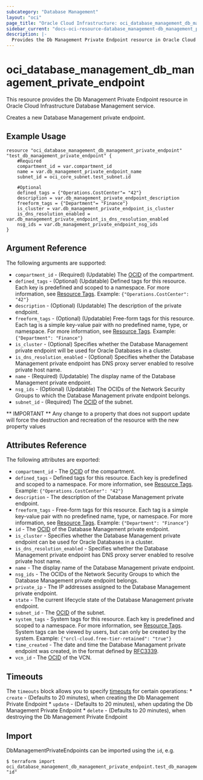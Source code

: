 ```yaml
---
subcategory: "Database Management"
layout: "oci"
page_title: "Oracle Cloud Infrastructure: oci_database_management_db_management_private_endpoint"
sidebar_current: "docs-oci-resource-database_management-db_management_private_endpoint"
description: |-
  Provides the Db Management Private Endpoint resource in Oracle Cloud Infrastructure Database Management service
---
```


# oci_database_management_db_management_private_endpoint
This resource provides the Db Management Private Endpoint resource in Oracle Cloud Infrastructure Database Management service.

Creates a new Database Management private endpoint.


## Example Usage

```hcl
resource "oci_database_management_db_management_private_endpoint" "test_db_management_private_endpoint" {
	#Required
	compartment_id = var.compartment_id
	name = var.db_management_private_endpoint_name
	subnet_id = oci_core_subnet.test_subnet.id

	#Optional
	defined_tags = {"Operations.CostCenter"= "42"}
	description = var.db_management_private_endpoint_description
	freeform_tags = {"Department"= "Finance"}
	is_cluster = var.db_management_private_endpoint_is_cluster
	is_dns_resolution_enabled = var.db_management_private_endpoint_is_dns_resolution_enabled
	nsg_ids = var.db_management_private_endpoint_nsg_ids
}
```

## Argument Reference

The following arguments are supported:

* `compartment_id` - (Required) (Updatable) The [OCID](https://docs.cloud.oracle.com/iaas/Content/General/Concepts/identifiers.htm) of the compartment.
* `defined_tags` - (Optional) (Updatable) Defined tags for this resource. Each key is predefined and scoped to a namespace. For more information, see [Resource Tags](https://docs.cloud.oracle.com/iaas/Content/General/Concepts/resourcetags.htm). Example: `{"Operations.CostCenter": "42"}` 
* `description` - (Optional) (Updatable) The description of the private endpoint.
* `freeform_tags` - (Optional) (Updatable) Free-form tags for this resource. Each tag is a simple key-value pair with no predefined name, type, or namespace. For more information, see [Resource Tags](https://docs.cloud.oracle.com/iaas/Content/General/Concepts/resourcetags.htm). Example: `{"Department": "Finance"}` 
* `is_cluster` - (Optional) Specifies whether the Database Management private endpoint will be used for Oracle Databases in a cluster.
* `is_dns_resolution_enabled` - (Optional) Specifies whether the Database Management private endpoint has DNS proxy server enabled to resolve private host name.
* `name` - (Required) (Updatable) The display name of the Database Management private endpoint.
* `nsg_ids` - (Optional) (Updatable) The OCIDs of the Network Security Groups to which the Database Management private endpoint belongs. 
* `subnet_id` - (Required) The [OCID](https://docs.cloud.oracle.com/iaas/Content/General/Concepts/identifiers.htm) of the subnet.


** IMPORTANT **
Any change to a property that does not support update will force the destruction and recreation of the resource with the new property values

## Attributes Reference

The following attributes are exported:

* `compartment_id` - The [OCID](https://docs.cloud.oracle.com/iaas/Content/General/Concepts/identifiers.htm) of the compartment.
* `defined_tags` - Defined tags for this resource. Each key is predefined and scoped to a namespace. For more information, see [Resource Tags](https://docs.cloud.oracle.com/iaas/Content/General/Concepts/resourcetags.htm). Example: `{"Operations.CostCenter": "42"}` 
* `description` - The description of the Database Management private endpoint.
* `freeform_tags` - Free-form tags for this resource. Each tag is a simple key-value pair with no predefined name, type, or namespace. For more information, see [Resource Tags](https://docs.cloud.oracle.com/iaas/Content/General/Concepts/resourcetags.htm). Example: `{"Department": "Finance"}` 
* `id` - The [OCID](https://docs.cloud.oracle.com/iaas/Content/General/Concepts/identifiers.htm) of the Database Management private endpoint.
* `is_cluster` - Specifies whether the Database Management private endpoint can be used for Oracle Databases in a cluster.
* `is_dns_resolution_enabled` - Specifies whether the Database Management private endpoint has DNS proxy server enabled to resolve private host name.
* `name` - The display name of the Database Management private endpoint.
* `nsg_ids` - The OCIDs of the Network Security Groups to which the Database Management private endpoint belongs. 
* `private_ip` - The IP addresses assigned to the Database Management private endpoint. 
* `state` - The current lifecycle state of the Database Management private endpoint.
* `subnet_id` - The [OCID](https://docs.cloud.oracle.com/iaas/Content/General/Concepts/identifiers.htm) of the subnet.
* `system_tags` - System tags for this resource. Each key is predefined and scoped to a namespace. For more information, see [Resource Tags](https://docs.cloud.oracle.com/iaas/Content/General/Concepts/resourcetags.htm). System tags can be viewed by users, but can only be created by the system.  Example: `{"orcl-cloud.free-tier-retained": "true"}` 
* `time_created` - The date and time the Database Managament private endpoint was created, in the format defined by [RFC3339](https://tools.ietf.org/html/rfc3339).
* `vcn_id` - The [OCID](https://docs.cloud.oracle.com/iaas/Content/General/Concepts/identifiers.htm) of the VCN.

## Timeouts

The `timeouts` block allows you to specify [timeouts](https://registry.terraform.io/providers/oracle/oci/latest/docs/guides/changing_timeouts) for certain operations:
	* `create` - (Defaults to 20 minutes), when creating the Db Management Private Endpoint
	* `update` - (Defaults to 20 minutes), when updating the Db Management Private Endpoint
	* `delete` - (Defaults to 20 minutes), when destroying the Db Management Private Endpoint


## Import

DbManagementPrivateEndpoints can be imported using the `id`, e.g.

```
$ terraform import oci_database_management_db_management_private_endpoint.test_db_management_private_endpoint "id"
```

